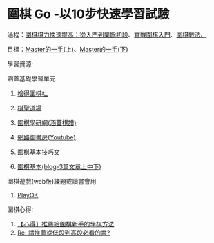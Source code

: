 # 圍棋 Go -以10步快速學習試驗

過程：[圍棋棋力快速提高：從入門到業餘初段](http://www.books.com.tw/products/0010681789)、[實戰圍棋入門](http://www.books.com.tw/products/0010314492)、[圍棋戰法、](http://www.books.com.tw/products/0010096935)

目標：[Master的一手\(上\)](http://www.books.com.tw/products/0010747415)、[Master的一手\(下\)](http://www.books.com.tw/products/0010747418)

學習資源:

涵蓋基礎學習單元

1. [捨得圍棋社](http://campus.club.tw/golife123?n=txtTyp&t=11)

2. [棋聖道場](http://bogi_666.myweb.hinet.net/)

3. [圍棋學研網\(涵蓋棋譜\)](http://www.weiqiok.com/asp/Chinese.asp)

4. [網路御書房\(Youtube\)](https://www.youtube.com/watch?v=7ZVxJ5-cEJ0&list=PLU13myur8wW2XOiHyT9pkCkV1XnUAVV2k)

5. [圍棋基本技巧文](http://www.betonhat.com/boyi/weiqi/28/28452.html)

6. [圍棋基本\(blog-3篇文章上中下\)](http://blog.xuite.net/jninesunshong/Demon/33243995)

圍棋遊戲\(web版\)練題或讀書會用

1. [PlayOK](https://www.playok.com/zh/go/)

圍棋心得:

1. [【心得】推薦給圍棋新手的學棋方法](https://forum.gamer.com.tw/Co.php?bsn=07286&sn=146)
2. [Re: 請推薦從低段到高段必看的書?](https://www.ptt.cc/bbs/GO/M.1243421840.A.170.html)





